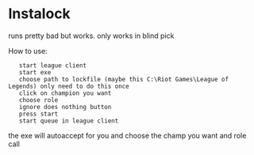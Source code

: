 # Instalock
runs pretty bad but works.
only works in blind pick


How to use:


       start league client
       start exe
       choose path to lockfile (maybe this C:\Riot Games\League of Legends) only need to do this once
       click on champion you want
       choose role
       ignore does nothing button
       press start
       start queue in league client
   the exe will autoaccept for you and choose the champ you want and role call
